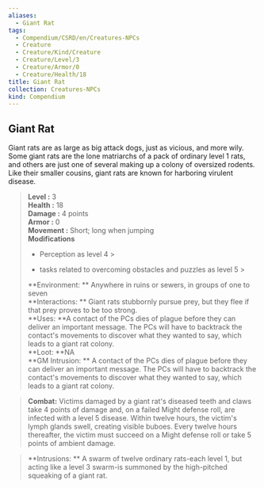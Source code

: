 ```yaml
---
aliases:
  - Giant Rat
tags:
  - Compendium/CSRD/en/Creatures-NPCs
  - Creature
  - Creature/Kind/Creature
  - Creature/Level/3
  - Creature/Armor/0
  - Creature/Health/18
title: Giant Rat
collection: Creatures-NPCs
kind: Compendium
---
```

## Giant Rat  
Giant rats are as large as big attack dogs, just as vicious, and more wily. Some giant rats are the lone matriarchs of a pack of ordinary level 1 rats, and others are just one of several making up a colony of oversized rodents. Like their smaller cousins, giant rats are known for harboring virulent disease.  

  
> **Level :** 3  
> **Health :** 18  
> **Damage :** 4 points  
> **Armor :** 0  
> **Movement :** Short; long when jumping  
> **Modifications**  
>- Perception as level 4 >
>  
>- tasks related to overcoming obstacles and puzzles as level 5 >
>  
> **Environment: ** Anywhere in ruins or sewers, in groups of one to seven  
> **Interactions: ** Giant rats stubbornly pursue prey, but they flee if that prey proves to be too strong.  
> **Uses: **A contact of the PCs dies of plague before they can deliver an important message. The PCs will have to backtrack the contact's movements to discover what they wanted to say, which leads to a giant rat colony.  
> **Loot: **NA  
> **GM Intrusion: ** A contact of the PCs dies of plague before they can deliver an important message. The PCs will have to backtrack the contact's movements to discover what they wanted to say, which leads to a giant rat colony.  

> **Combat:** 
> Victims damaged by a giant rat's diseased teeth and claws take 4 points of damage and, on a failed Might defense roll, are infected with a level 5 disease. Within twelve hours, the victim's lymph glands swell, creating visible buboes. Every twelve hours thereafter, the victim must succeed on a Might defense roll or take 5 points of ambient damage.  
  

> **Intrusions: ** 
> A swarm of twelve ordinary rats-each level 1, but acting like a level 3 swarm-is summoned by the high-pitched squeaking of a giant rat.  
